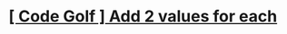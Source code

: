 # [[ Code Golf ] Add 2 values for each](https://www.codewars.com/kata/code-golf-add-2-values-for-each/)
